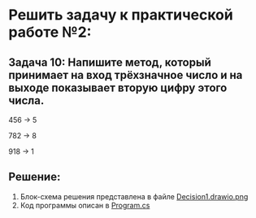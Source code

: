 # Решить задачу к практической работе №2:
## Задача 10: Напишите метод, который принимает на вход трёхзначное число и на выходе показывает вторую цифру этого числа.

456 -> 5

782 -> 8

918 -> 1

## Решение:
1. Блок-схема решения представлена в файле [Decision1.drawio.png](Decision1.drawio.png)
2. Код программы описан в [Program.cs](Program.cs)